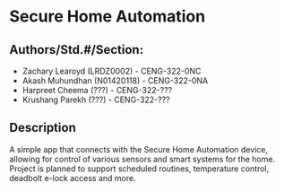 # Secure Home Automation

## Authors/Std.#/Section:
* Zachary Learoyd (LRDZ0002) - CENG-322-0NC
* Akash Muhundhan (N01420118) - CENG-322-0NA
* Harpreet Cheema (???) - CENG-322-???
* Krushang Parekh (???) - CENG-322-???

##  Description
A simple app that connects with the Secure Home Automation
device, allowing for control of various sensors and smart
systems for the home. Project is planned to support scheduled
routines, temperature control, deadbolt e-lock access and
more.
